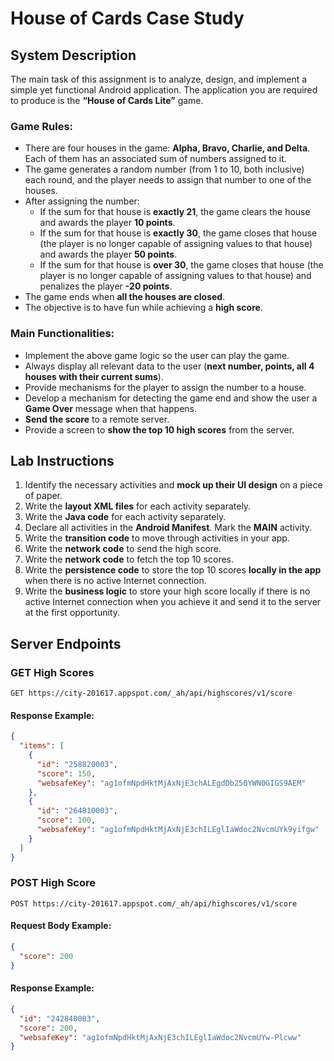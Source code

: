 # House of Cards Case Study

## System Description
The main task of this assignment is to analyze, design, and implement a simple yet functional Android application. The application you are required to produce is the **“House of Cards Lite”** game.

### Game Rules:
- There are four houses in the game: **Alpha, Bravo, Charlie, and Delta**. Each of them has an associated sum of numbers assigned to it.
- The game generates a random number (from 1 to 10, both inclusive) each round, and the player needs to assign that number to one of the houses.
- After assigning the number:
  - If the sum for that house is **exactly 21**, the game clears the house and awards the player **10 points**.
  - If the sum for that house is **exactly 30**, the game closes that house (the player is no longer capable of assigning values to that house) and awards the player **50 points**.
  - If the sum for that house is **over 30**, the game closes that house (the player is no longer capable of assigning values to that house) and penalizes the player **-20 points**.
- The game ends when **all the houses are closed**.
- The objective is to have fun while achieving a **high score**.  

### Main Functionalities:
- Implement the above game logic so the user can play the game.
- Always display all relevant data to the user (**next number, points, all 4 houses with their current sums**).
- Provide mechanisms for the player to assign the number to a house.
- Develop a mechanism for detecting the game end and show the user a **Game Over** message when that happens.
- **Send the score** to a remote server.
- Provide a screen to **show the top 10 high scores** from the server.

## Lab Instructions
1. Identify the necessary activities and **mock up their UI design** on a piece of paper.
2. Write the **layout XML files** for each activity separately.
3. Write the **Java code** for each activity separately.
4. Declare all activities in the **Android Manifest**. Mark the **MAIN** activity.
5. Write the **transition code** to move through activities in your app.
6. Write the **network code** to send the high score.
7. Write the **network code** to fetch the top 10 scores.
8. Write the **persistence code** to store the top 10 scores **locally in the app** when there is no active Internet connection.
9. Write the **business logic** to store your high score locally if there is no active Internet connection when you achieve it and send it to the server at the first opportunity.

## Server Endpoints

### **GET High Scores**
```
GET https://city-201617.appspot.com/_ah/api/highscores/v1/score
```
#### Response Example:
```json
{
  "items": [
    {
      "id": "258820003",
      "score": 150,
      "websafeKey": "ag1ofmNpdHktMjAxNjE3chALEgdDb250YWN0GIGS9AEM"
    },
    {
      "id": "264810003",
      "score": 100,
      "websafeKey": "ag1ofmNpdHktMjAxNjE3chILEglIaWdoc2NvcmUYk9yifgw"
    }
  ]
}
```

### **POST High Score**
```
POST https://city-201617.appspot.com/_ah/api/highscores/v1/score
```
#### Request Body Example:
```json
{
  "score": 200
}
```
#### Response Example:
```json
{
  "id": "242840003",
  "score": 200,
  "websafeKey": "ag1ofmNpdHktMjAxNjE3chILEglIaWdoc2NvcmUYw-Plcww"
}
```
